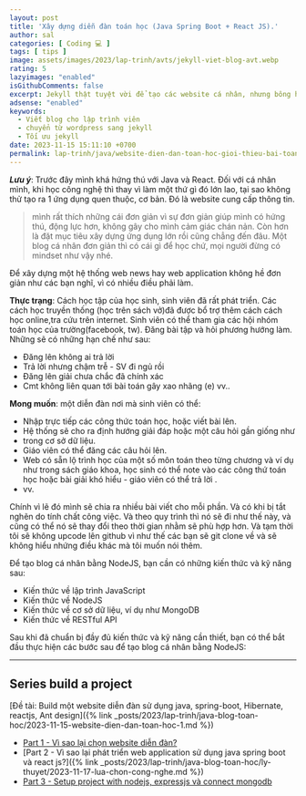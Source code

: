 ```yaml
---
layout: post
title: 'Xây dựng diễn đàn toán học (Java Spring Boot + React JS).'
author: sal
categories: [ Coding 💻 ]
tags: [ tips ]
image: assets/images/2023/lap-trinh/avts/jekyll-viet-blog-avt.webp
rating: 5
lazyimages: "enabled"
isGithubComments: false
excerpt: Jekyll thật tuyệt vời để tạo các website cá nhân, nhưng bông hồng nào mà chả có gai!. Bài viết này mình muốn hướng đến các bạn đã có hiểu biết về phát triển web. Các bạn beginer hay các bạn có nhu cầu làm một blog cá nhân có thể tham khảo để hiểu rõ ưu nhược điểm của Wordpress cũng như Jekyll
adsense: "enabled"
keywords:
  - Viết blog cho lập trình viên
  - chuyển từ wordpress sang jekyll
  - Tối ưu jekyll
date: 2023-11-15 15:11:10 +0700
permalink: lap-trinh/java/website-dien-dan-toan-hoc-gioi-thieu-bai-toan
---
```


**_Lưu ý_**: Trước đây mình khá hứng thú với Java và React. Đối với cá nhân mình, khi học công nghệ thì thay vì làm một thứ gì đó lớn lao, tại sao không thử tạo ra 1 ứng dụng quen thuộc, cơ bản. Đó là website cung cấp thông tin.

> mình rất thích những cái đơn giản vì sự đơn giản giúp mình có hứng thú, động lực hơn, không gây cho mình cảm giác chán nản. Còn hơn là đặt mục tiêu xây dựng ứng dụng lớn rồi cũng chẳng đến đâu. Một blog cá nhân đơn giản thì có cái gì để học chứ, mọi người đừng có mindset như vậy nhé.

Để xây dựng một hệ thống web news hay web application không hề đơn giản như các bạn nghĩ, vì có nhiều điều phải làm.

**Thực trạng**: Cách học tập của học sinh, sinh viên đã rất phát triển. Các cách học truyền
thống (học trên sách vở)đã được bổ trợ thêm cách cách học online,tra cứu trên
internet. Sinh viên có thể tham gia các hội nhóm toán học của trường(facebook,
tw). Đăng bài tập và hỏi phương hướng làm. Những sẽ có những hạn chế như
sau:

*   Đăng lên không ai trả lời
*   Trả lời nhưng chậm trễ - SV đi ngủ rồi
*    Đăng lên giải chưa chắc đã chính xác
*   Cmt không liên quan tới bài toán gây xao nhãng
    (e) vv..

**Mong muốn**: một diễn đàn nơi mà sinh viên có thể:

*   Nhập trực tiếp các công thức toán học, hoặc viết bài lên.
*   Hệ thống sẽ cho ra định hướng giải đáp hoặc một câu hỏi gần giống như
*   trong cơ sở dữ liệu.
*   Giáo viên có thể đăng các câu hỏi lên.
*   Web có sẵn lộ trình học của một số môn toán theo từng chương và ví
    dụ như trong sách giáo khoa, học sinh có thể note vào các công thứ toán
    học hoặc bài giải khó hiểu - giáo viên có thể trả lời .
*   vv.

Chính vì lẽ đó mình sẽ chia ra nhiều bài viết cho mỗi phần. Và có khi bị tắt nghẽn do tính chất công việc. Và theo quy trình thì nó sẽ đi như thế này, và cũng có thể nó sẽ thay đổi theo thời gian nhằm sẽ phù hợp hơn. Và tạm thời tôi sẽ không upcode lên github vì như thế các bạn sẽ git clone về và sẽ không hiểu nhứng điều khác mà tôi muốn nói thêm.

Để tạo blog cá nhân bằng NodeJS, bạn cần có những kiến thức và kỹ năng sau:

*   Kiến thức về lập trình JavaScript
*   Kiến thức về NodeJS
*   Kiến thức về cơ sở dữ liệu, ví dụ như MongoDB
*   Kiến thức về RESTful API

Sau khi đã chuẩn bị đầy đủ kiến thức và kỹ năng cần thiết, bạn có thể bắt đầu thực hiện các bước sau để tạo blog cá nhân bằng NodeJS:

<hr>

## Series build a project

[Đề tài: Build một website diễn đàn sử dụng java, spring-boot, Hibernate, reactjs, Ant design]({% link _posts/2023/lap-trinh/java-blog-toan-hoc/2023-11-15-website-dien-dan-toan-hoc-1.md %})

* [Part 1 - Vì sao lại chọn website diễn đàn?](https://anonystick.com/blog-developer/build-project-part-1-vi-sao-moi-developer-nen-co-mot-blog-2020041699661056.jsx)
* [Part 2 - Vì sao lại phát triển web application sử dụng java spring boot và react js?]({% link _posts/2023/lap-trinh/java-blog-toan-hoc/ly-thuyet/2023-11-17-lua-chon-cong-nghe.md %})
* [Part 3 - Setup project with nodejs, expressjs và connect mongodb](https://anonystick.com/blog-developer/part-3-setup-project-with-nodejs-expressjs-va-connect-mongodb-2020041716978656)

